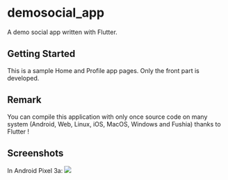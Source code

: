 # demosocial_app

A demo social app written with Flutter.

## Getting Started

This is a sample Home and Profile app pages. Only the front part is developed.

## Remark
You can compile this application with only once source code on many system (Android, Web, Linux, iOS, MacOS, Windows and Fushia) thanks to Flutter !

## Screenshots
In Android Pixel 3a:
![](https://github.com/davipro34/demosocial_app/blob/main/README/Compilation_Android_demosocial_app.gif)

